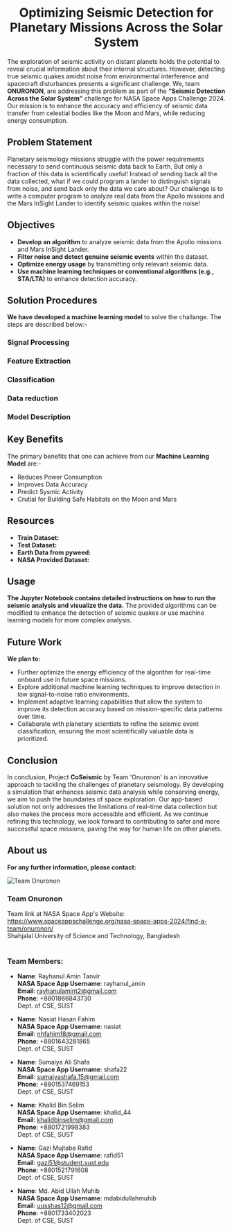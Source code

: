 <div align="center">

# Optimizing Seismic Detection for Planetary Missions Across the Solar System

</div>

The exploration of seismic activity on distant planets holds the potential to reveal crucial information about their internal structures. However, detecting true seismic quakes amidst noise from environmental interference and spacecraft disturbances presents a significant challenge. We, team **ONURONON**, are addressing this problem as part of the **“Seismic Detection Across the Solar System”** challenge for NASA Space Apps Challenge 2024. Our mission is to enhance the accuracy and efficiency of seismic data transfer from celestial bodies like the Moon and Mars, while reducing energy consumption.

## Problem Statement

Planetary seismology missions struggle with the power requirements necessary to send continuous seismic data back to Earth. But only a fraction of this data is scientifically useful! Instead of sending back all the data collected, what if we could program a lander to distinguish signals from noise, and send back only the data we care about? Our challenge is to write a computer program to analyze real data from the Apollo missions and the Mars InSight Lander to identify seismic quakes within the noise!

## Objectives

- **Develop an algorithm** to analyze seismic data from the Apollo missions and Mars InSight Lander.
- **Filter noise and detect genuine seismic events** within the dataset.
- **Optimize energy usage** by transmitting only relevant seismic data.
- **Use machine learning techniques or conventional algorithms (e.g., STA/LTA)** to enhance detection accuracy.

## Solution Procedures

**We have developed a machine learning model** to solve the challange. The steps are described below:-

### Signal Processing
### Feature Extraction
### Classification
### Data reduction
### Model Description

## Key Benefits

The primary benefits that one can achieve from our **Machine Learning Model** are:-

- Reduces Power Consumption
- Improves Data Accuracy
- Predict Sysmic Activity
- Crutial for Building Safe Habitats on the Moon and Mars
  
## Resources
- **Train Dataset:** 
- **Test Dataset:**
- **Earth Data from pyweed:**
- **NASA Provided Dataset:**

## Usage
**The Jupyter Notebook contains detailed instructions on how to run the seismic analysis and visualize the data.** The provided algorithms can be modified to enhance the detection of seismic quakes or use machine learning models for more complex analysis.

## Future Work
**We plan to:**
- Further optimize the energy efficiency of the algorithm for real-time onboard use in future space missions.
- Explore additional machine learning techniques to improve detection in low signal-to-noise ratio environments.
- Implement adaptive learning capabilities that allow the system to improve its detection accuracy based on mission-specific data patterns over time.
- Collaborate with planetary scientists to refine the seismic event classification, ensuring the most scientifically valuable data is prioritized.

## Conclusion
In conclusion, Project **CoSeismic** by Team 'Onuronon' is an innovative approach to tackling the challenges of planetary seismology. By developing a simulation that enhances seismic data analysis while conserving energy, we aim to push the boundaries of space exploration. Our app-based solution not only addresses the limitations of real-time data collection but also makes the process more accessible and efficient. As we continue refining this technology, we look forward to contributing to safer and more successful space missions, paving the way for human life on other planets.

## About us
**For any further information, please contact:**

![Team Onuronon](https://github.com/user-attachments/assets/bd5322c8-21f6-4bce-8e65-cc44e57721fa)
### Team Onuronon
Team link at NASA Space App's Website:<br>
https://www.spaceappschallenge.org/nasa-space-apps-2024/find-a-team/onuronon/ <br>
Shahjalal University of Science and Technology, Bangladesh <br> <br>

### Team Members:

- **Name**: Rayhanul Amin Tanvir<br>
**NASA Space App Username**: rayhanul_amin<br>
**Email**: rayhanulamint2@gmail.com<br>
**Phone**: +8801866843730<br>
Dept. of CSE, SUST <br>

- **Name**: Nasiat Hasan Fahim<br>
**NASA Space App Username**: nasiat<br>
**Email**: nhfahim18@gmail.com<br>
**Phone**: +8801643281865<br>
Dept. of CSE, SUST <br>

- **Name**: Sumaiya Ali Shafa<br>
**NASA Space App Username**: shafa22<br>
**Email**: sumaiyashafa.15@gmail.com<br>
**Phone**: +8801537469153<br>
Dept. of CSE, SUST <br>

- **Name**: Khalid Bin Selim<br>
**NASA Space App Username**: khalid_44<br>
**Email**: khalidbinselim@gmail.com<br>
**Phone**: +8801721998383<br>
Dept. of CSE, SUST <br>

- **Name**: Gazi Mujtaba Rafid<br>
**NASA Space App Username**: rafid51<br>
**Email**: gazi51@student.sust.edu<br>
**Phone**: +8801521791608<br>
Dept. of CSE, SUST <br>

- **Name**: Md. Abid Ullah Muhib<br>
**NASA Space App Username**: mdabidullahmuhib<br>
**Email**: uusshas12@gmail.com<br>
**Phone**: +8801733402023<br>
Dept. of CSE, SUST <br>
